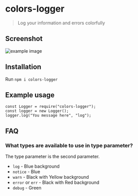 # colors-logger

> Log your information and errors colorfully

## Screenshot

![example image](screenshot.jpg)

## Installation

Run `npm i colors-logger`

## Example usage

```
const Logger = require("colors-logger");
const logger = new Logger();
logger.log("You message here", "log");
```

## FAQ

### What types are available to use in type parameter?

The type parameter is the second parameter.

- `log` - Blue background
- `notice` - Blue
- `warn` - Black with Yellow background
- `error` or `err` - Black with Red background
- `debug` - Green
